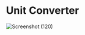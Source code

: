 # Unit Converter

![Screenshot (120)](https://user-images.githubusercontent.com/100133057/180617786-d97f9ca1-08e6-4a86-92b5-6917bdd16ac5.png)

